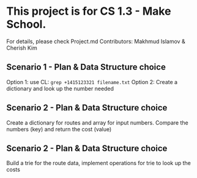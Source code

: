 # This project is for CS 1.3 - Make School.
For details, please check Project.md
Contributors: Makhmud Islamov & Cherish Kim

## Scenario 1 - Plan & Data Structure choice

Option 1: use CL: `grep +1415123321 filename.txt`
Option 2: Create a dictionary and look up the number needed

## Scenario 2 - Plan & Data Structure choice

Create a dictionary for routes and array for input numbers. Compare the numbers (key) and return the cost (value)

## Scenario 2 - Plan & Data Structure choice

Build a trie for the route data, implement operations for trie to look up the costs

